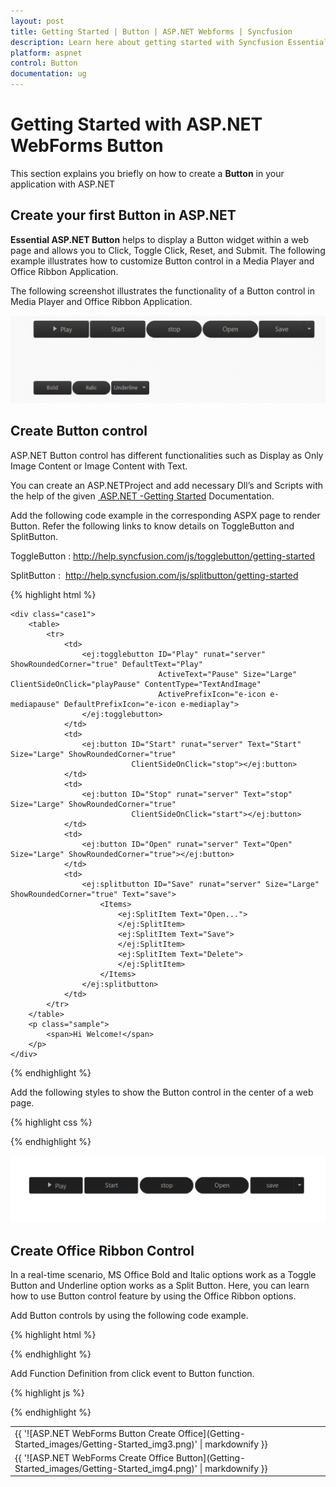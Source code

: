 ```yaml
---
layout: post
title: Getting Started | Button | ASP.NET Webforms | Syncfusion
description: Learn here about getting started with Syncfusion Essential ASP.NET WebForms Button Control, its elements, and more.
platform: aspnet
control: Button
documentation: ug
---
```


# Getting Started with ASP.NET WebForms Button

This section explains you briefly on how to create a **Button** in your application with ASP.NET

## Create your first Button in ASP.NET

**Essential ASP.NET Button** helps to display a Button widget within a web page and allows you to Click, Toggle Click, Reset, and Submit. The following example illustrates how to customize Button control in a Media Player and Office Ribbon Application. 

The following screenshot illustrates the functionality of a Button control in Media Player and Office Ribbon Application.

![ASP.NET WebForms Button Getting Started](Getting-Started_images/Getting-Started_img1.png)


## Create Button control

ASP.NET Button control has different functionalities such as Display as Only Image Content or Image Content with Text.

You can create an ASP.NETProject and add necessary Dll’s and Scripts with the help of the given [ ASP.NET -Getting Started](https://help.syncfusion.com/aspnet/getting-started) Documentation.

 Add the following code example in the corresponding ASPX page to render Button. Refer the following links to know details on ToggleButton and SplitButton.

ToggleButton : <http://help.syncfusion.com/js/togglebutton/getting-started>

SplitButton :  <http://help.syncfusion.com/js/splitbutton/getting-started>



{% highlight html %}

    <div class="case1">
        <table>
            <tr>
                <td>
                    <ej:togglebutton ID="Play" runat="server" ShowRoundedCorner="true" DefaultText="Play"
                                     ActiveText="Pause" Size="Large" ClientSideOnClick="playPause" ContentType="TextAndImage"
                                     ActivePrefixIcon="e-icon e-mediapause" DefaultPrefixIcon="e-icon e-mediaplay">
                    </ej:togglebutton>
                </td>
                <td>
                    <ej:button ID="Start" runat="server" Text="Start" Size="Large" ShowRoundedCorner="true"
                               ClientSideOnClick="stop"></ej:button>
                </td>
                <td>
                    <ej:button ID="Stop" runat="server" Text="stop" Size="Large" ShowRoundedCorner="true"
                               ClientSideOnClick="start"></ej:button>
                </td>
                <td>
                    <ej:button ID="Open" runat="server" Text="Open" Size="Large" ShowRoundedCorner="true"></ej:button>
                </td>
                <td>
                    <ej:splitbutton ID="Save" runat="server" Size="Large" ShowRoundedCorner="true" Text="save">
                        <Items>
                            <ej:SplitItem Text="Open...">
                            </ej:SplitItem>
                            <ej:SplitItem Text="Save">
                            </ej:SplitItem>
                            <ej:SplitItem Text="Delete">
                            </ej:SplitItem>
                        </Items>
                    </ej:splitbutton>
                </td>
            </tr>
        </table>
        <p class="sample">
            <span>Hi Welcome!</span>
        </p>
    </div>

{% endhighlight %}

Add the following styles to show the Button control in the center of a web page. 

{% highlight css %}

<style type="text/css">
        ul li span {
            color: white;
        }
        .case1 {
            margin: 100px;
        }
        .officeribben {
            margin: 100px;
        }
        .sample {
            margin: 100px;
        }
        .audiodiv {
            margin: 100px;
        }
    </style>

{% endhighlight %}

![ASP.NET WebForms Create Button](Getting-Started_images/Getting-Started_img2.png)


## Create Office Ribbon Control

In a real-time scenario, MS Office Bold and Italic options work as a Toggle Button and Underline option works as a Split Button. Here, you can learn how to use Button control feature by using the Office Ribbon options.

Add Button controls by using the following code example. 

{% highlight html %}

 <td>
        <ej:togglebutton ID="Bold" runat="server" DefaultText="Bold" ActiveText="Bold" ShowRoundedCorner="true"
                         Size="Small" ClientSideOnClick="boldSetUnset">
        </ej:togglebutton>
    </td>
    <td>
        <ej:togglebutton ID="Italic" runat="server" DefaultText="Italic" ShowRoundedCorner="true"
                         Size="Small" ClientSideOnClick="italicSetUnset">
        </ej:togglebutton>
    </td>
    <td>
        <ej:splitbutton ID="Underline" runat="server" Text="Underline" Size="Small" ShowRoundedCorner="true"
                        ClientSideOnClick="underlineSetUnset" ClientSideOnItemSelected="select">
            <Items>
                <ej:SplitItem Text="Dotted Line">
                </ej:SplitItem>
                <ej:SplitItem Text="solid">
                </ej:SplitItem>
                <ej:SplitItem Text="dashed">
                </ej:SplitItem>
            </Items>
        </ej:splitbutton>
</td>

{% endhighlight %}

Add Function Definition from click event to Button function. 

{% highlight js %}

<script type="text/javascript">
    function boldSetUnset(e) {
        if (e.isChecked) {
            $(".sample span").wrap("<b></b>");<%--add the bold tag to span--%>
        }
        else {
            $(".sample span").unwrap("<b></b>");<%--remove the bold tag to span--%>
        }
    }
    function italicSetUnset(e) {
        if ($(".sample span").parents().is("i")) {
            $(".sample span").unwrap("<i></i>");<%--remove the italic tag to span--%>
        }
        else {
            $(".sample span").wrap("<i></i>");<%--add the italic tag to span--%>
        }
    }
    function underlineSetUnset(e) {
        if ($(".sample span").parents().is("u")) {
            $(".sample span").unwrap("<u></u>");<%--remove the underline tag to span--%>
        } else {
            $(".sample span").wrap("<u></u>");<%--add the underline tag to span--%>
        }
    }
    function select(e) {
        if ($(".sample span:last-child").parents().is("span")) {
            $(".sample #under span").unwrap("<span id='under'></span>");
        }
        switch (e.events.text) {
            case "Dotted Line": $(".sample span").wrap("<span id='under' style='border-bottom: 1px dotted #000000;'></span>");
                break;
            case "solid": $(".sample span").wrap("<span id='under' style='border-bottom: 1px solid #000000;'></span>");
                break;
            case "dashed": $(".sample span").wrap("<span id='under' style='border-bottom: 1px dashed #000000;'></span>");
                break;
        }
    }
</script>

{% endhighlight %}

<table>
<tr>
<td>
{{ '![ASP.NET WebForms Button Create Office](Getting-Started_images/Getting-Started_img3.png)' | markdownify }}
</td></tr>
<tr>
<td>
{{ '![ASP.NET WebForms Create Office Button](Getting-Started_images/Getting-Started_img4.png)' | markdownify }}
</td></tr>
</table>


